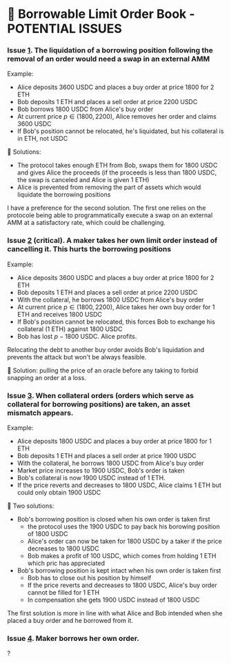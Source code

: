 # :microscope: Borrowable Limit Order Book - POTENTIAL ISSUES

### Issue [1](#1). The liquidation of a borrowing position following the removal of an order would need a swap in an external AMM

Example:

- Alice deposits 3600 USDC and places a buy order at price 1800 for 2 ETH
- Bob deposits 1 ETH and places a sell order at price 2200 USDC
- Bob borrows 1800 USDC from Alice's buy order
- At current price $p \in (1800, 2200)$, Alice removes her order and claims 3600 USDC
- If Bob's position cannot be relocated, he's liquidated, but his collateral is in ETH, not USDC

:pill: Solutions:

- The protocol takes enough ETH from Bob, swaps them for 1800 USDC and gives Alice the proceeds (if the proceeds is less than 1800 USDC, the swap is canceled and Alice is given 1 ETH)
- Alice is prevented from removing the part of assets which would liquidate the borrowing positions

I have a preference for the second solution. The first one relies on the protocole being able to programmatically execute a swap on an external AMM at a satisfactory rate, which could be challenging.

### Issue [2](#2) (critical). A maker takes her own limit order instead of cancelling it. This hurts the borrowing positions

Example:

- Alice deposits 3600 USDC and places a buy order at price 1800 for 2 ETH
- Bob deposits 1 ETH and places a sell order at price 2200 USDC
- With the collateral, he borrows 1800 USDC from Alice's buy order
- At current price $p \in (1800, 2200)$, Alice takes her own buy order for 1 ETH and receives 1800 USDC
- If Bob's position cannot be relocated, this forces Bob to exchange his collateral (1 ETH) against 1800 USDC
- Bob has lost $p - 1800$ USDC. Alice profits.

Relocating the debt to another buy order avoids Bob's liquidation and prevents the attack but won't be always feasible.

:pill: Solution: pulling the price of an oracle before any taking to forbid snapping an order at a loss.

### Issue [3](#3). When collateral orders (orders which serve as collateral for borrowing positions) are taken, an asset mismatch appears.

Example:

- Alice deposits 1800 USDC and places a buy order at price 1800 for 1 ETH
- Bob deposits 1 ETH and places a sell order at price 1900 USDC
- With the collateral, he borrows 1800 USDC from Alice's buy order
- Market price increases to 1900 USDC, Bob's order is taken
- Bob's collateral is now 1900 USDC instead of 1 ETH.
- If the price reverts and decreases to 1800 USDC, Alice claims 1 ETH but could only obtain 1900 USDC

:pill: Two solutions:

- Bob's borrowing position is closed when his own order is taken first
  - the protocol uses the 1900 USDC to pay back his borowing position of 1800 USDC
  - Alice's order can now be taken for 1800 USDC by a taker if the price decreases to 1800 USDC
  - Bob makes a profit of 100 USDC, which comes from holding 1 ETH which pric has appreciated
- Bob's borrowing position is kept intact when his own order is taken first
  - Bob has to close out his position by himself
  - If the price reverts and decreases to 1800 USDC, Alice's buy order cannot be filled for 1 ETH
  - In compensation she gets 1900 USDC instead of 1800 USDC

The first solution is more in line with what Alice and Bob intended when she placed a buy order and he borrowed from it.

### Issue [4](#4). Maker borrows her own order.

?
